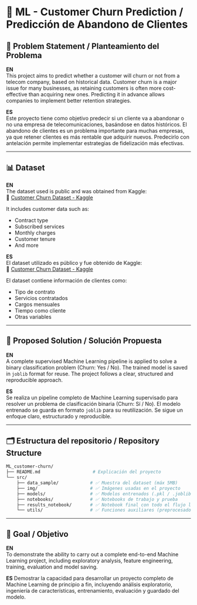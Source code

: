 # 🧠 ML - Customer Churn Prediction / Predicción de Abandono de Clientes

## 📌 Problem Statement / Planteamiento del Problema

**EN**  
This project aims to predict whether a customer will churn or not from a telecom company, based on historical data. Customer churn is a major issue for many businesses, as retaining customers is often more cost-effective than acquiring new ones. Predicting it in advance allows companies to implement better retention strategies.

**ES**  
Este proyecto tiene como objetivo predecir si un cliente va a abandonar o no una empresa de telecomunicaciones, basándose en datos históricos. El abandono de clientes es un problema importante para muchas empresas, ya que retener clientes es más rentable que adquirir nuevos. Predecirlo con antelación permite implementar estrategias de fidelización más efectivas.

---

## 📊 Dataset

**EN**  
The dataset used is public and was obtained from Kaggle:  
🔗 [Customer Churn Dataset - Kaggle](https://www.kaggle.com/datasets/muhammadshahidazeem/customer-churn-dataset)

It includes customer data such as:
- Contract type
- Subscribed services
- Monthly charges
- Customer tenure
- And more

**ES**  
El dataset utilizado es público y fue obtenido de Kaggle:  
🔗 [Customer Churn Dataset - Kaggle](https://www.kaggle.com/datasets/muhammadshahidazeem/customer-churn-dataset)

El dataset contiene información de clientes como:
- Tipo de contrato
- Servicios contratados
- Cargos mensuales
- Tiempo como cliente
- Otras variables

---

## 🧪 Proposed Solution / Solución Propuesta

**EN**  
A complete supervised Machine Learning pipeline is applied to solve a binary classification problem (Churn: Yes / No). The trained model is saved in `joblib` format for reuse. The project follows a clear, structured and reproducible approach.

**ES**  
Se realiza un pipeline completo de Machine Learning supervisado para resolver un problema de clasificación binaria (Churn: Sí / No). El modelo entrenado se guarda en formato `joblib` para su reutilización. Se sigue un enfoque claro, estructurado y reproducible.

---

## 🗂️ Estructura del repositorio / Repository Structure

```bash
ML_customer-churn/
├── README.md                    # Explicación del proyecto
└── src/
    ├── data_sample/            # ✅ Muestra del dataset (máx 5MB)
    ├── img/                    # ✅ Imágenes usadas en el proyecto
    ├── models/                 # ✅ Modelos entrenados (.pkl / .joblib / .h5)
    ├── notebooks/              # ✅ Notebooks de trabajo y prueba
    ├── results_notebook/       # ✅ Notebook final con todo el flujo limpio y funcional
    └── utils/                  # ✅ Funciones auxiliares (preprocesado, métricas, etc.)
```

---

## 🎯 Goal / Objetivo

**EN**  
To demonstrate the ability to carry out a complete end-to-end Machine Learning project, including exploratory analysis, feature engineering, training, evaluation and model saving.

**ES**
Demostrar la capacidad para desarrollar un proyecto completo de Machine Learning de principio a fin, incluyendo análisis exploratorio, ingeniería de características, entrenamiento, evaluación y guardado del modelo.


